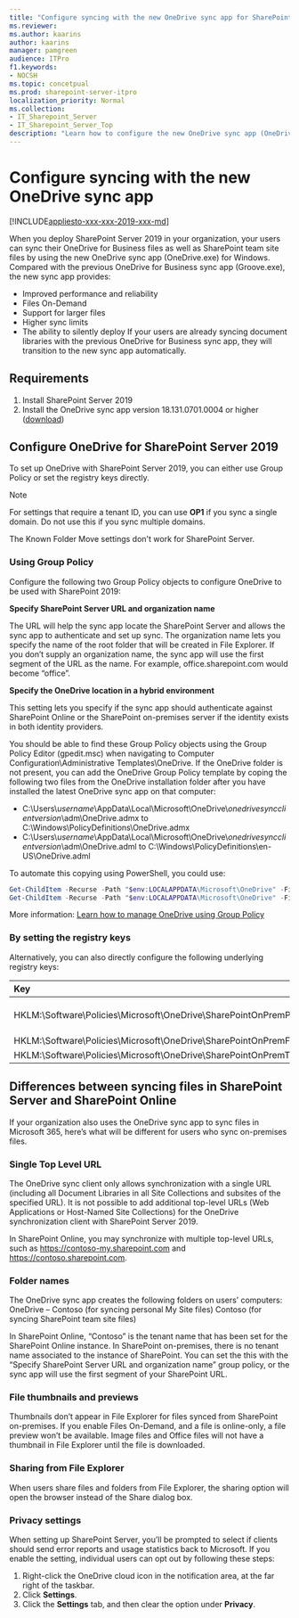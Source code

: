 ```yaml
---
title: "Configure syncing with the new OneDrive sync app for SharePoint 2019"
ms.reviewer: 
ms.author: kaarins
author: kaarins
manager: pamgreen
audience: ITPro
f1.keywords:
- NOCSH
ms.topic: concetpual
ms.prod: sharepoint-server-itpro
localization_priority: Normal
ms.collection:
- IT_Sharepoint_Server
- IT_Sharepoint_Server_Top
description: "Learn how to configure the new OneDrive sync app (OneDrive.exe) for SharePoint Server 2019."
---
```


# Configure syncing with the new OneDrive sync app

[!INCLUDE[appliesto-xxx-xxx-2019-xxx-md](../includes/appliesto-xxx-xxx-2019-xxx-md.md)]
   
When you deploy SharePoint Server 2019 in your organization, your users can sync their OneDrive for Business files as well as SharePoint team site files by using the new OneDrive sync app (OneDrive.exe) for Windows. Compared with the previous OneDrive for Business sync app (Groove.exe), the new sync app provides:
- Improved performance and reliability
- Files On-Demand
- Support for larger files
- Higher sync limits
- The ability to silently deploy
If your users are already syncing document libraries with the previous OneDrive for Business sync app, they will transition to the new sync app automatically.
    
## Requirements

1. Install SharePoint Server 2019
2. Install the OneDrive sync app version 18.131.0701.0004 or higher ([download](https://go.microsoft.com/fwlink/p/?LinkId=248256))
  
## Configure OneDrive for SharePoint Server 2019

To set up OneDrive with SharePoint Server 2019, you can either use Group Policy or set the registry keys directly. 

> [!NOTE]
> For settings that require a tenant ID, you can use **OP1** if you sync a single domain. Do not use this if you sync multiple domains.
> 
> The Known Folder Move settings don't work for SharePoint Server.

### Using Group Policy

Configure the following two Group Policy objects to configure OneDrive to be used with SharePoint 2019:
  
**Specify SharePoint Server URL and organization name**

The URL will help the sync app locate the SharePoint Server and allows the sync app to authenticate and set up sync.
The organization name lets you specify the name of the root folder that will be created in File Explorer. If you don’t supply an organization name, the sync app will use the first segment of the URL as the name. For example, office.sharepoint.com would become “office”.

**Specify the OneDrive location in a hybrid environment**

This setting lets you specify if the sync app should authenticate against SharePoint Online or the SharePoint on-premises server if the identity exists in both identity providers.

You should be able to find these Group Policy objects using the Group Policy Editor (gpedit.msc) when navigating to Computer Configuration\Administrative Templates\OneDrive. If the OneDrive folder is not present, you can add the OneDrive Group Policy template by coping the following two files from the OneDrive installation folder after you have installed the latest OneDrive sync app on that computer:

- C:\Users\\*username*\AppData\Local\Microsoft\OneDrive\\*onedrivesyncclientversion*\adm\OneDrive.admx
to
C:\Windows\PolicyDefinitions\OneDrive.admx
- C:\Users\\*username*\AppData\Local\Microsoft\OneDrive\\*onedrivesyncclientversion*\adm\OneDrive.adml
to
C:\Windows\PolicyDefinitions\en-US\OneDrive.adml

To automate this copying using PowerShell, you could use:

```powershell
Get-ChildItem -Recurse -Path "$env:LOCALAPPDATA\Microsoft\OneDrive" -Filter "OneDrive.admx" | ? FullName -like "*\adm\OneDrive.admx" | Copy-Item -Destination "$env:WINDIR\PolicyDefinitions" -Force
Get-ChildItem -Recurse -Path "$env:LOCALAPPDATA\Microsoft\OneDrive" -Filter "OneDrive.adml" | ? FullName -like "*\adm\OneDrive.adml" | Copy-Item -Destination "$env:WINDIR\PolicyDefinitions\en-US" -Force
```

More information:
[Learn how to manage OneDrive using Group Policy](/onedrive/use-group-policy)

### By setting the registry keys

Alternatively, you can also directly configure the following underlying registry keys:

|**Key**|**Type**|**Value**|
|:-----|:-----|:-----|
|HKLM:\\Software\Policies\Microsoft\OneDrive\SharePointOnPremPrioritization|DWORD (32-bit)|1|
|HKLM:\\Software\Policies\Microsoft\OneDrive\SharePointOnPremFrontDoorUrl|String|https://sharepoint.contoso.local|
|HKLM:\\Software\Policies\Microsoft\OneDrive\SharePointOnPremTenantName|String|Contoso|
 
## Differences between syncing files in SharePoint Server and SharePoint Online

If your organization also uses the OneDrive sync app to sync files in Microsoft 365, here’s what will be different for users who sync on-premises files.

### Single Top Level URL
The OneDrive sync client only allows synchronization with a single URL (including all Document Libraries in all Site Collections and subsites of the specified URL). It is not possible to add additional top-level URLs (Web Applications or Host-Named Site Collections) for the OneDrive synchronization client with SharePoint Server 2019.

In SharePoint Online, you may synchronize with multiple top-level URLs, such as https://contoso-my.sharepoint.com and https://contoso.sharepoint.com.
  
### Folder names
The OneDrive sync app creates the following folders on users’ computers:
OneDrive – Contoso (for syncing personal My Site files)
Contoso (for syncing SharePoint team site files)

In SharePoint Online, “Contoso” is the tenant name that has been set for the SharePoint Online instance. In SharePoint on-premises, there is no tenant name associated to the instance of SharePoint. You can set the this with the “Specify SharePoint Server URL and organization name” group policy, or the sync app will use the first segment of your SharePoint URL. 
   
### File thumbnails and previews
Thumbnails don’t appear in File Explorer for files synced from SharePoint on-premises. If you enable Files On-Demand, and a file is online-only, a file preview won’t be available. Image files and Office files will not have a thumbnail in File Explorer until the file is downloaded.
  
### Sharing from File Explorer

When users share files and folders from File Explorer, the sharing option will open the browser instead of the Share dialog box.
  
### Privacy settings

When setting up SharePoint Server, you’ll be prompted to select if clients should send error reports and usage statistics back to Microsoft. If you enable the setting, individual users can opt out by following these steps:
1.	Right-click the OneDrive cloud icon in the notification area, at the far right of the taskbar.
2.	Click **Settings**. 
3.	Click the **Settings** tab, and then clear the option under **Privacy**.

